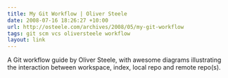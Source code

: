 ```yaml
---
title: My Git Workflow | Oliver Steele
date: 2008-07-16 18:26:27 +10:00
url: http://osteele.com/archives/2008/05/my-git-workflow
tags: git scm vcs oliversteele workflow
layout: link
---
```

A Git workflow guide by Oliver Steele, with awesome diagrams illustrating the interaction between workspace, index, local repo and remote repo(s).
